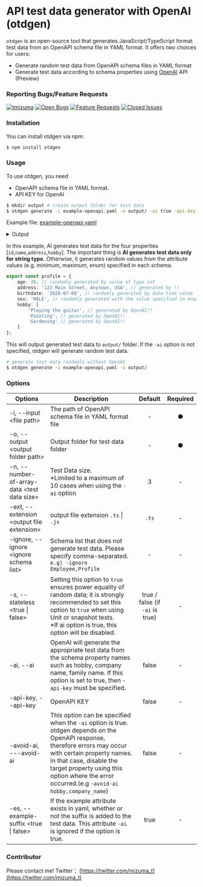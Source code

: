 # API test data generator with OpenAI (otdgen)

`otdgen` is an open-source tool that generates JavaScript/TypeScript format test data from an OpenAPI schema file in YAML format. It offers two choices for users:

- Generate random test data from OpenAPI schema files in YAML format
- Generate test data according to schema properties using [OpenAI](https://openai.com/) API (Preview)

### Reporting Bugs/Feature Requests

[![tmizuma](https://circleci.com/gh/tmizuma/openapi-test-data-generator.svg?style=svg)](https://github.com/tmizuma/openapi-test-data-generator) [![Open Bugs](https://img.shields.io/github/issues/tmizuma/openapi-test-data-generator/bug?color=d73a4a&label=bugs)](https://github.com/tmizuma/openapi-test-data-generator/issues?q=is%3Aissue+is%3Aopen+label%3Abug) [![Feature Requests](https://img.shields.io/github/issues/tmizuma/openapi-test-data-generator/feature-request?color=ff9001&label=feature%20requests)](https://github.com/tmizuma/openapi-test-data-generator/issues?q=is%3Aissue+label%3Afeature-request+is%3Aopen) [![Closed Issues](https://img.shields.io/github/issues-closed/tmizuma/openapi-test-data-generator/feature-request?color=%2325CC00&label=issues%20closed)](https://github.com/tmizuma/openapi-test-data-generator/issues?q=is%3Aissue+is%3Aclosed+)

### Installation

You can install otdgen via npm:

```bash
$ npm install otdgen
```

### Usage

To use otdgen, you need

- OpenAPI schema file in YAML format.
- API KEY for OpenAI

```bash
$ mkdir output # create output folder for test data
$ otdgen generate -i example-openapi.yaml -o output/ -ai true -api-key "sk-xxx..."
```

Example file: [example-openapi.yaml](./example-openapi.yaml)

<details><summary>Output</summary><div>

```ts
//  This file was automatically generated and should not be edited.
export const employee = {
	id: '12345',
	companyId: 282168,
	role: 'MANAGER',
	name: 'John Doe',
	registdate: '2008-12-12 08:46:41',
	profile: {
		age: 24,
		address: '123 Main Street, Anytown, USA',
		birthdate: '2015-02-02',
		sex: 'MALE',
		hobby: ['Playing the guitar', 'Painting', 'Gardening']
	},
	department: {
		id: '12345',
		employee: 'Marketing'
	},
	submemners: [
		{
			id: '12345',
			name: 'John Doe'
		},
		{
			id: '67890',
			name: 'Jane Smith'
		},
		{
			id: 'abcde',
			name: 'Jack Johnson'
		}
	]
};
// employee is the same as employee_0
const employee0 = {
	id: '12345',
	companyId: 282168,
	role: 'MANAGER',
	name: 'John Doe',
	registdate: '2008-12-12 08:46:41',
	profile: {
		age: 24,
		address: '123 Main Street, Anytown, USA',
		birthdate: '2015-02-02',
		sex: 'MALE',
		hobby: ['Playing the guitar', 'Painting', 'Gardening']
	},
	department: {
		id: '12345',
		employee: 'Marketing'
	},
	submemners: [
		{
			id: '12345',
			name: 'John Doe'
		},
		{
			id: '67890',
			name: 'Jane Smith'
		},
		{
			id: 'abcde',
			name: 'Jack Johnson'
		}
	]
};
const employee1 = {
	id: '67890',
	companyId: 318130,
	role: 'ENGINEER',
	name: 'Jane Smith',
	registdate: '2001-03-04 21:03:25',
	profile: {
		age: 33,
		address: '456 Maple Avenue, Anytown, USA',
		birthdate: '2018-03-29',
		sex: 'MALE',
		hobby: ['Playing the guitar', 'Painting', 'Gardening']
	},
	department: {
		id: '67890',
		employee: 'Human Resouce'
	},
	submemners: [
		{
			id: '12345',
			name: 'John Doe'
		},
		{
			id: '67890',
			name: 'Jane Smith'
		},
		{
			id: 'abcde',
			name: 'Jack Johnson'
		}
	]
};
const employee2 = {
	id: 'abcde',
	companyId: 367469,
	role: 'ASSISTANT',
	name: 'Jack Johnson',
	registdate: '2006-07-21 11:16:18',
	profile: {
		age: 28,
		address: '789 Oak Street, Anytown, USA',
		birthdate: '2017-06-13',
		sex: 'MALE',
		hobby: ['Playing the guitar', 'Painting', 'Gardening']
	},
	department: {
		id: 'abcde',
		employee: 'Development'
	},
	submemners: [
		{
			id: '12345',
			name: 'John Doe'
		},
		{
			id: '67890',
			name: 'Jane Smith'
		},
		{
			id: 'abcde',
			name: 'Jack Johnson'
		}
	]
};

export const employeeList = [employee0, employee1, employee2];

// This file was automatically generated and should not be edited.
export const member = {
	id: '12345',
	name: 'John Doe'
};
// member is the same as member_0
const member0 = {
	id: '12345',
	name: 'John Doe'
};
const member1 = {
	id: '67890',
	name: 'Jane Smith'
};
const member2 = {
	id: 'abcde',
	name: 'Jack Johnson'
};

export const memberList = [member0, member1, member2];

// This file was automatically generated and should not be edited.
export const profile = {
	age: 36,
	address: '123 Main Street, Anytown, USA',
	birthdate: '2020-07-08',
	sex: 'MALE',
	hobby: ['Playing the guitar', 'Painting', 'Gardening']
};
// profile is the same as profile_0
const profile0 = {
	age: 36,
	address: '123 Main Street, Anytown, USA',
	birthdate: '2020-07-08',
	sex: 'MALE',
	hobby: ['Playing the guitar', 'Painting', 'Gardening']
};
const profile1 = {
	age: 18,
	address: '456 Maple Avenue, Anytown, USA',
	birthdate: '2012-04-11',
	sex: 'FEMALE',
	hobby: ['Playing the guitar', 'Painting', 'Gardening']
};
const profile2 = {
	age: 38,
	address: '789 Oak Street, Anytown, USA',
	birthdate: '2009-12-03',
	sex: 'ELSE',
	hobby: ['Playing the guitar', 'Painting', 'Gardening']
};

export const profileList = [profile0, profile1, profile2];
```

</div></details>

In this example, AI generates test data for the four properties [`id`,`name`,`address`,`hobby`].
The important thing is **AI generates test data only for string type.** Otherwise, it generates random values from the attribute values (e.g. minimum, maximum, enum) specified in each schema.

```ts
export const profile = {
	age: 36, // randomly generated by value of type int
	address: '123 Main Street, Anytown, USA', // generated by !!
	birthdate: '2020-07-08', // randomly generated by date-time value
	sex: 'MALE', // randomly generated with the value specified in enum
	hobby: [
		'Playing the guitar', // generated by OpenAI!!
		'Painting', // generated by OpenAI!!
		'Gardening' // generated by OpenAI!!
	]
};
```

This will output generated test data to `output/` folder.
If the `-ai` option is not specified, otdgen will generate random test data.

```bash
# generate test data randomly without OpenAI
$ otdgen generate -i example-openapi.yaml -o output/
```

### Options

| Options                                       | Description                                                                                                                                                                                                                                                                           |             Default             | Required |
| --------------------------------------------- | ------------------------------------------------------------------------------------------------------------------------------------------------------------------------------------------------------------------------------------------------------------------------------------- | :-----------------------------: | :------: |
| -i, --input \<file path\>                     | The path of OpenAPI schema file in YAML format file                                                                                                                                                                                                                                   |                -                |    ●     |
| -o, --output \<output folder path\>           | Output folder for test data folder                                                                                                                                                                                                                                                    |                -                |    ●     |
| -n, --number-of-array-data \<test data size\> | Test Data size. <br/>\*Limited to a maximum of 10 cases when using the `-ai` option                                                                                                                                                                                                   |                3                |    -     |
| -ext, --extension \<output file extension\>   | output file extension `.ts` \| `.js`                                                                                                                                                                                                                                                  |              `.ts`              |    -     |
| -ignore, --ignore \<ignore schema list\>      | Schema list that does not generate test data. Please specify comma-separated. <br/> `e.g) -ignore Employee,Profile`                                                                                                                                                                   |                -                |    -     |
| -s, --stateless \<true \| false\>             | Setting this option to `true` ensures power equality of random data; it is strongly recommended to set this option to `true` when using Unit or snapshot tests. <br/> \*If ai option is true, this option will be disabled.                                                           | true / false (if `-ai` is true) |    -     |
| -ai, --ai                                     | OpenAI will generate the appropriate test data from the schema property names such as hobby, company name, family name. If this option is set to true, then `-api-key` must be specified.                                                                                             |              false              |    -     |
| -api-key, --api-key                           | OpenAPI KEY                                                                                                                                                                                                                                                                           |              false              |    -     |
| -avoid-ai, ---avoid-ai                        | This option can be specified when the `-ai` option is true. otdgen depends on the OpenAPI response, therefore errors may occur with certain property names. In that case, disable the target property using this option where the error occurred.(e.g `-avoid-ai hobby,company_name`) |              false              |    -     |
| -es, --example-suffix \<true \| false\>       | If the example attribute exists in yaml, whether or not the suffix is added to the test data. This attribute `-ai` is ignored if the option is true.                                                                                                                                  |              true               |    -     |

### Contributor

Please contact me!
Twitter： [https://twitter.com/mizuma_t](https://twitter.com/mizuma_t)
